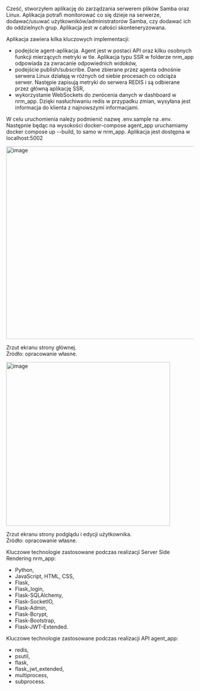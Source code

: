 Cześć,
stworzyłem aplikację do zarządzania serwerem plików Samba oraz Linux. Aplikacja potrafi monitorować co się dzieje na serwerze, dodawać/usuwać użytkowników/administratorów Samba, czy dodawać ich do oddzielnych grup. Aplikacja jest w całości skonteneryzowana.  

Aplikacja zawiera kilka kluczowych implementacji:
- podejście agent-aplikacja. Agent jest w postaci API oraz kilku osobnych funkcji mierzących metryki w tle. Aplikacja typu SSR w folderze nrm_app odpowiada za zwracanie odpowiednich widoków,  
- podejście publish/subscribe. Dane zbierane przez agenta odnośnie serwera Linux działają w różnych od siebie procesach co odciąża serwer. Następie zapisują metryki do serwera REDIS i są odbierane przez główną aplikację SSR,
- wykorzystanie WebSockets do zwrócenia danych w dashboard w nrm_app. Dzięki nasłuchiwaniu redis w przypadku zmian, wysyłana jest informacja do klienta z najnowszymi informacjami. 

W celu uruchomienia należy podmienić nazwę .env.sample na .env. Następnie będąc na wysokości docker-compose agent_app uruchamiamy docker compose up --build, to samo w nrm_app. Aplikacja jest dostępna w localhost:5002


<img width="518" alt="image" src="https://github.com/user-attachments/assets/ddfae63a-a8a4-4029-8602-a537d91d9482" />

Zrzut ekranu strony głównej. </br>
Źródło: opracowanie własne.


<img width="440" alt="image" src="https://github.com/user-attachments/assets/66f86d20-80b3-4c54-b93f-26beb71b250d" />

Zrzut ekranu strony podglądu i edycji użytkownika. </br>
Źródło: opracowanie własne.



Kluczowe technologie zastosowane podczas realizacji Server Side Rendering nrm_app:
- Python,
- JavaScript, HTML, CSS,
- Flask,
- Flask_login,
- Flask-SQLAlchemy,
- Flask-SocketIO,
- Flask-Admin,
- Flask-Bcrypt,
- Flask-Bootstrap,
- Flask-JWT-Extended.


Kluczowe technologie zastosowane podczas realizacji API agent_app:
- redis,
- psutil,
- flask,
- flask_jwt_extended,
- multiprocess,
- subprocess.

